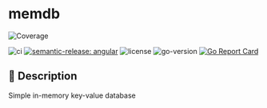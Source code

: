 # memdb
![Coverage](https://img.shields.io/badge/Coverage-66.7%25-yellow)

![ci](https://github.com/Mort4lis/memdb/actions/workflows/release.yml/badge.svg)
[![semantic-release: angular](https://img.shields.io/badge/semantic--release-angular-e10079?logo=semantic-release)](https://github.com/semantic-release/semantic-release)
![license](https://img.shields.io/github/license/Mort4lis/memdb)
![go-version](https://img.shields.io/github/go-mod/go-version/Mort4lis/memdb)
[![Go Report Card](https://goreportcard.com/badge/github.com/Mort4lis/memdb)](https://goreportcard.com/report/github.com/Mort4lis/memdb)

## 📖 Description

Simple in-memory key-value database
